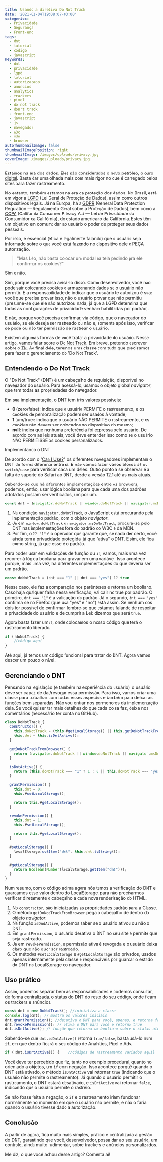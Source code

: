 ```yaml
---
title: Usando a diretiva Do Not Track
date: '2021-01-04T19:08:07-03:00'
categories:
  - Privacidade
  - Segurança
  - Front-end
tags:
  - dnt
  - tutorial
  - código
  - javascript
keywords:
  - dnt
  - privacidade
  - lgpd
  - tutorial
  - autorizacaoo
  - anuncios
  - analytics
  - trackers
  - pixel
  - do not track
  - don't track
  - front-end
  - javascript
  - js
  - navegador
  - w3c
  - mdn
  - browser
autoThumbnailImage: false
thumbnailImagePosition: right
thumbnailImage: /images/uploads/privacy.jpg
coverImage: /images/uploads/privacy.jpg
---
```

Estamos na era dos dados. Eles são considerados o [novo petróleo](https://cio.com.br/tendencias/se-os-dados-sao-o-novo-petroleo-o-que-voce-esta-fazendo-com-sua-fonte-de-riqueza), o [ouro digital](https://tiinside.com.br/17/07/2019/o-ouro-da-era-digital-os-dados/). Basta dar uma olhada mais com mais rigor no que é carregado pelos sites para fazer rastreamento.

No entanto, também estamos na era da proteção dos dados. No Brasil, está em vigor a [LGPD](https://www.lgpdbrasil.com.br/) (Lei Geral de Proteção de Dados), assim como outros dispositivos legais. Já na Europa, há a [GDPR](https://gdpr-info.eu/) (General Data Protection Regulation — Regulamento Geral sobre a Proteção de Dados), bem como a [CCPA](https://oag.ca.gov/privacy/ccpa) (California Consumer Privacy Act — Lei de Privacidade do Consumidor da Califórnia), do estado americano da Califórnia. Estes têm um objetivo em comum: dar ao usuário o poder de proteger seus dados pessoais.

Por isso, é essencial (ética e legalmente falando) que o usuário seja informado sobre o que você está fazendo no dispositivo dele e PEÇA autorização.

> "Mas Léo, não basta colocar um modal na tela pedindo pra ele confirmar os cookies?"

Sim e não.

Sim, porque você precisa avisá-lo disso. Como desenvolvedor, você não pode sair colocando cookies e armazenando dados se o usuário não permitir. E a responsabilidade de indicar que o usuário te autorizou é sua: você que precisa provar isso, não o usuário provar que não permitiu (presume-se que ele não autorizou nada, já que a LGPD determina que todas as configurações de privacidade venham habilitadas por padrão).

E não, porque você precisa confirmar, via código, que o navegador do usuário, se ele deseja ser rastreado ou não e, somente após isso, verificar se pode ou não ter permissão de rastrear o usuário.

Existem algumas formas de você tratar a privacidade do usuário. Nesse artigo, vamos falar sobre o [Do Not Track](https://developer.mozilla.org/en-US/docs/Web/HTTP/Headers/DNT). Em breve, pretendo escrever sobre o [Tk](https://developer.mozilla.org/en-US/docs/Web/HTTP/Headers/Tk). Ao final dele, teremos uma classe com tudo que precisamos para fazer o gerenciamento do 'Do Not Track'.

## Entendendo o Do Not Track

O "Do Not Track" (DNT) é um cabeçalho de requisição, disponível no navegador do usuário. Para acessá-lo, usamos o objeto global _navigator_, que tem todas as propriedades do navegador.

Em sua implementação, o DNT tem três valores possíveis:

* **0** (zero/false): indica que o usuário PERMITE o rastreamento, e os cookies de personalização podem ser usados à vontade;
* **1** (um/true): indica que o usuário NÃO PERMITE o rastreamento, e os cookies não devem ser colocados no dispositivo do mesmo;
* **null**: indica que nenhuma preferência foi expressa pelo usuário. De acordo com as leis atuais, você deve entender isso como se o usuário NÃO PERMITISSE os cookies personalizados.

Implementando o DNT

De acordo com o '[Can I Use?](https://caniuse.com/?search=do%20not%20tr)', os diferentes navegadores implementam o DNT de forma diferente entre si. E não vamos fazer vários blocos `if` ou `switch/case` para verificar cada um deles. Outro ponto a se observar é a falta de suporte do Safari ao DNT, desde a versão 12.1 até as mais atuais.

Sabendo-se que há diferentes implementações entre os browsers, podemos, então, usar lógica booliana para que cada uma dos padrões adotados possam ser verificados, um por um.

```javascript
const dnt = (navigator.doNotTrack || window.doNotTrack || navigator.msDoNotTrack) ?? "1";
```

1. Na condição `navigator.doNotTrack`, o JavaScript está procurando pela implementação padrão, com o objeto _navigator_.
2. Já em `window.doNotTrack` e `navigator.msDoNotTrack`, procura-se pelo DNT nas implementações fora do padrão do W3C e da MDN.
3. Por fim, o `?? "1"` é o operador que garante que, se nada der certo, você ainda tem a privacidade protegida, já que "ativa" o DNT. E sim, ele fica como string, já que esse é o padrão.

Para poder usar em validações de função ou `if`, vamos, mais uma vez recorrer à lógica booliana para gravar em uma variável. Isso acontece porque, mais uma vez, há diferentes implementações do que deveria ser um padrão.

```javascript
const doNotTrack = (dnt === "1" || dnt === "yes") ?? true;
```

Nesse caso, ele faz a comparação nos parênteses e retorna um booliano. Caso haja qualquer falha nessa verificação, vai cair no true por padrão. O primeiro, `dnt === "1"` é a validação do padrão. Já o segundo, `dnt === "yes"` confirma se no Firefox (que usa "yes" e "no") está assim. Se nenhum dos dois for possível de confirmar, lembre-se que estamos falando de respeitar a privacidade do usuário e de cumprir a Lei: dizemos que será `true`.

Agora basta fazer um`if`, onde colocamos o nosso código que terá o rastreamento liberado.

```javascript
if (!doNotTrack) {
    //código aqui
}
```

Até aqui, já temos um código funcional para tratar do DNT. Agora vamos descer um pouco o nível.

## Gerenciando o DNT

Pensando na legislação (e também na experiência do usuário), o usuário deve ser capaz de dar/revogar essa permissão. Para isso, vamos criar uma classe para trabalhar com todos esses aspectos e também para deixar as funções bem separadas. Não vou entrar nos pormenores da implementação dela. Se você quiser ter mais detalhes do que cada coisa faz, deixa nos comentários (necessário ter conta no GitHub).

```javascript
class DoNotTrack {
  constructor() {
    this.doNotTrack = (this.#getLocalStorage() || this.getDoNotTrackFromBrowser());
    this.dnt = this.isDntActive();
  }

  getDoNotTrackFromBrowser() {
    return (navigator.doNotTrack || window.doNotTrack || navigator.msDoNotTrack) ?? "1";
  }

  isDntActive() {
    return (this.doNotTrack === "1" ? 1 : 0 || this.doNotTrack === "yes" ? 1 : 0) ?? 1;
  }

  grantPermission() {
    this.dnt = 0;
    this.#setLocalStorage();

    return this.#getLocalStorage();
  }

  revokePermission() {
    this.dnt = 1;
    this.#setLocalStorage();

    return this.#getLocalStorage();
  }

  #setLocalStorage() {
    localStorage.setItem("dnt", this.dnt.toString());
  }

  #getLocalStorage() {
    return Boolean(Number(localStorage.getItem("dnt")));
  }
}
```

Num resumo, com o código acima agora nós temos a verificação do DNT e guardamos esse valor dentro do LocalStorage, para não precisarmos verificar diretamente o cabeçalho a cada nova renderização do HTML.

1. No `constructor`, são inicializadas as propriedades padrão para a Classe.
2. O método `getDoNotTrackFromBrowser` pega o cabeçalho de dentro do objeto _navigator_.
3. Na função `isDndActive`, podemos saber se o usuário ativou ou não o DNT.
4. Em `grantPermission`, o usuário desativa o DNT no seu site e permite que seja rastreado.
5. Já em `revokePermission`, a permissão ativa é revogada e o usuário deixa claro que não quer ser rastreado.
6. Os métodos `#setLocalStorage` e `#getLocalStorage` são privados, usados apenas internamente pela classe e responsáveis por guardar o estado do DNT no LocalStorage do navegador.

## Uso prático

Assim, podemos separar bem as responsabilidades e podemos consultar, de forma centralizada, o status do DNT do resto do seu código, onde ficam os trackers e anúncios.

```javascript
const dnt = new DoNotTrack(); //inicializa a classe
console.log(dnt); // mostra os valores iniciais
dnt.grantPermission(); //desativa o DNT para você, apenas, e retorna false
dnt.revokePermission(); // ativa o DNT para você e retorna true
dnt.isDntActive(); // função que retorna um booliano sobre o status atual do DNT
```

Sabendo-se que `dnt.isDntActive()` retorna `true/false`, basta usá-lo num `if`, em que dentro ficará o seu código de Analytics, Pixel e Ads.

```javascript
if (!dnt.isDntActive()) {    //códigos de rastreamento variados aqui}
```

Você deve ter percebido que fiz, tanto no exemplo procedural, quanto no orientado a objetos, um `if` com negação. Isso acontece porquê quando o DNT está ativado, o método `isDntActive` vai retornar `true` (indicando que o usuário não permite o rastreamento). Já quando o usuário permitir o rastreamento, o DNT estará desativado, e `isDntActive` vai retornar `false`, indicando que o usuário permite o rastreio. 

Se não fosse feita a negação, o `if` e o rastreamento iriam funcionar normalmente no momento em que o usuário não permite, e não o faria quando o usuário tivesse dado a autorização.

## Conclusão

A partir de agora, fica muito mais simples, prático e centralizada a gestão do DNT, garantindo que você, desenvolvedor, possa dar ao seu usuário, um controle, ainda muito rudimentar, sobre trackers e anúncios personalizados.

Me diz, o que você achou desse artigo? Comenta aí!
